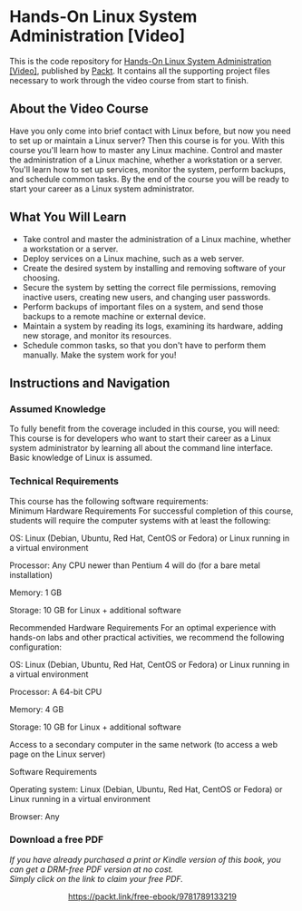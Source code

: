 # Hands-On Linux System Administration [Video]
This is the code repository for [Hands-On Linux System Administration [Video]](https://www.packtpub.com/virtualization-and-cloud/hands-linux-system-administration-video), published by [Packt](https://www.packtpub.com/?utm_source=github). It contains all the supporting project files necessary to work through the video course from start to finish.
## About the Video Course
Have you only come into brief contact with Linux before, but now you need to set up or maintain a Linux server? Then this course is for you.
With this course you'll learn how to master any Linux machine. Control and master the administration of a Linux machine, whether a workstation or a server. You'll learn how to set up services, monitor the system, perform backups, and schedule common tasks.
By the end of the course you will be ready to start your career as a Linux system administrator.

<H2>What You Will Learn</H2>
<DIV class=book-info-will-learn-text>
<UL>
<LI>Take control and master the administration of a Linux machine, whether a workstation or a server.
<LI>Deploy services on a Linux machine, such as a web server.
<LI>Create the desired system by installing and removing software of your choosing.
<LI>Secure the system by setting the correct file permissions, removing inactive users, creating new users, and changing user passwords.
<LI>Perform backups of important files on a system, and send those backups to a remote machine or external device.
<LI>Maintain a system by reading its logs, examining its hardware, adding new storage, and monitor its resources.
<LI>Schedule common tasks, so that you don't have to perform them manually. Make the system work for you! </LI></UL></DIV>

## Instructions and Navigation
### Assumed Knowledge
To fully benefit from the coverage included in this course, you will need:<br/>
This course is for developers who want to start their career as a Linux system administrator by learning all about the command line interface. Basic knowledge of Linux is assumed.
### Technical Requirements
This course has the following software requirements:<br/>
Minimum Hardware Requirements
For successful completion of this course, students will require the computer systems with at least the following:

OS: Linux (Debian, Ubuntu, Red Hat, CentOS or Fedora) or Linux running in a virtual environment

Processor: Any CPU newer than Pentium 4 will do (for a bare metal installation)

Memory: 1 GB

Storage: 10 GB for Linux + additional software

Recommended Hardware Requirements
For an optimal experience with hands-on labs and other practical activities, we recommend the following configuration:

OS: Linux (Debian, Ubuntu, Red Hat, CentOS or Fedora) or Linux running in a virtual environment

Processor: A 64-bit CPU

Memory: 4 GB

Storage: 10 GB for Linux + additional software

Access to a secondary computer in the same network (to access a web page on the Linux server)

Software Requirements

Operating system: Linux (Debian, Ubuntu, Red Hat, CentOS or Fedora) or Linux running in a virtual environment

Browser: Any



### Download a free PDF

 <i>If you have already purchased a print or Kindle version of this book, you can get a DRM-free PDF version at no cost.<br>Simply click on the link to claim your free PDF.</i>
<p align="center"> <a href="https://packt.link/free-ebook/9781789133219">https://packt.link/free-ebook/9781789133219 </a> </p>